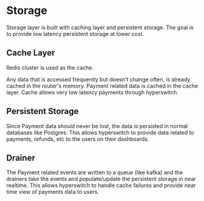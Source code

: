 # Storage

Storage layer is built with caching layer and persistent storage. The goal is to provide low latency persistent storage at lower cost.

## Cache Layer

Redis cluster is used as the cache.&#x20;

Any data that is accessed frequently but doesn't change often, is already cached in the router's memory. Payment related data is cached in the cache layer. Cache allows very low latency payments through hyperswitch.

## Persistent Storage

Since Payment data should never be lost, the data is persisted in normal databases like Postgres. This allows hyperswitch to provide data related to payments, refunds, etc to the users on their dashboards.

## Drainer

The Payment related events are written to a queue (like kafka) and the drainers take the events and populate/update the persistent storage in near realtime. This allows hyperswitch to handle cache failures and provide near time view of payments data to users.

